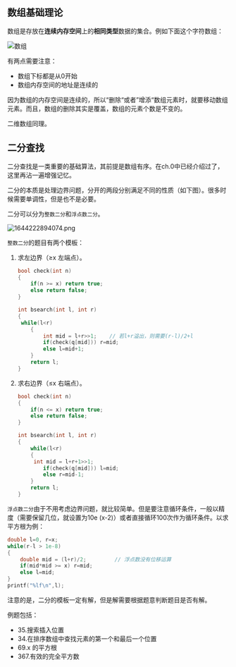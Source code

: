 ## 数组基础理论

数组是存放在**连续内存空间**上的**相同类型**数据的集合。例如下面这个字符数组：

![数组](https://code-thinking.cdn.bcebos.com/pics/算法通关数组.png)

有两点需要注意：

- 数组下标都是从0开始
- 数组内存空间的地址是连续的

因为数组的内存空间是连续的，所以“删除“或者”增添“数组元素时，就要移动数组元素。而且，数组的删除其实是覆盖，数组的元素个数是不变的。

二维数组同理。



## 二分查找

二分查找是一类重要的基础算法，其前提是数组有序。在ch.0中已经介绍过了，这里再沾一遍增强记忆。

二分的本质是处理边界问题，分开的两段分别满足不同的性质（如下图）。很多时候需要单调性，但是也不是必要。

二分可以分为`整数二分`和`浮点数二分`。

![1644222894074.png](https://s2.loli.net/2022/02/16/9gEc1rWk3VtmCRP.png)

`整数二分`的题目有两个模板：

1. 求左边界（≥x 左端点）。

   ```c++
   bool check(int n)
   {
       if(n >= x) return true;
       else return false;
   }
   
   int bsearch(int l, int r)
   {
   	while(l<r)
       {
           int mid = l+r>>1;    // 若l+r溢出，则需要(r-l)/2+l
           if(check(q[mid])) r=mid;
           else l=mid+1;
       }
       return l;
   }
   ```

2. 求右边界（≤x 右端点）。

   ```c++
   bool check(int n)
   {
       if(n <= x) return true;
       else return false;
   }
   
   int bsearch(int l, int r)
   {
       while(l<r)
       {
   		int mid = l+r+1>>1;
           if(check(q[mid])) l=mid;
           else r=mid-1;
       }
       return l;
   }
   ```

`浮点数二分`由于不用考虑边界问题，就比较简单。但是要注意循环条件，一般以精度（需要保留几位，就设置为10e (x-2)）或者直接循环100次作为循环条件。以求平方根为例：

```c++
double l=0, r=x;
while(r-l > 1e-8)
{
    double mid = (l+r)/2;         // 浮点数没有位移运算
    if(mid*mid >= x) r=mid;
    else l=mid;
}
printf("%lf\n",l);
```

注意的是，二分的模板一定有解，但是解需要根据题意判断题目是否有解。

例题包括：

- 35.搜索插入位置
- 34.在排序数组中查找元素的第一个和最后一个位置
- 69.x 的平方根
- 367.有效的完全平方数